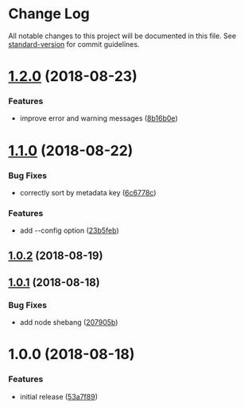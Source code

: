 # Change Log

All notable changes to this project will be documented in this file. See [standard-version](https://github.com/conventional-changelog/standard-version) for commit guidelines.

<a name="1.2.0"></a>
# [1.2.0](https://github.com/lightpohl/node-md-meta-cataloger/compare/v1.1.0...v1.2.0) (2018-08-23)


### Features

* improve error and warning messages ([8b16b0e](https://github.com/lightpohl/node-md-meta-cataloger/commit/8b16b0e))



<a name="1.1.0"></a>
# [1.1.0](https://github.com/lightpohl/node-md-meta-cataloger/compare/v1.0.2...v1.1.0) (2018-08-22)


### Bug Fixes

* correctly sort by metadata key ([6c6778c](https://github.com/lightpohl/node-md-meta-cataloger/commit/6c6778c))


### Features

* add --config option ([23b5feb](https://github.com/lightpohl/node-md-meta-cataloger/commit/23b5feb))



<a name="1.0.2"></a>
## [1.0.2](https://github.com/lightpohl/node-md-meta-cataloger/compare/v1.0.1...v1.0.2) (2018-08-19)



<a name="1.0.1"></a>
## [1.0.1](https://github.com/lightpohl/node-md-meta-cataloger/compare/v1.0.0...v1.0.1) (2018-08-18)


### Bug Fixes

* add node shebang ([207905b](https://github.com/lightpohl/node-md-meta-cataloger/commit/207905b))



<a name="1.0.0"></a>
# 1.0.0 (2018-08-18)


### Features

* initial release ([53a7f89](https://github.com/lightpohl/node-md-meta-cataloger/commit/53a7f89))
